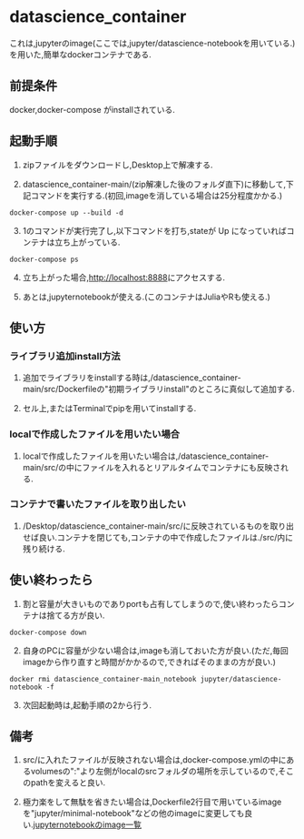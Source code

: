# datascience_container
これは,jupyterのimage(ここでは,jupyter/datascience-notebookを用いている.)を用いた,簡単なdockerコンテナである.

## 前提条件
docker,docker-compose がinstallされている.


## 起動手順
1. zipファイルをダウンロードし,Desktop上で解凍する.

2. datascience_container-main/(zip解凍した後のフォルダ直下)に移動して,下記コマンドを実行する.(初回,imageを消している場合は25分程度かかる.)
```
docker-compose up --build -d
```

3. 1のコマンドが実行完了し,以下コマンドを打ち,stateが Up になっていればコンテナは立ち上がっている.
```
docker-compose ps
```

4. 立ち上がった場合,[http://localhost:8888](http://localhost:8888)にアクセスする.

5. あとは,jupyternotebookが使える.(このコンテナはJuliaやRも使える.)

## 使い方
### ライブラリ追加install方法 
1. 追加でライブラリをinstallする時は,/datascience_container-main/src/Dockerfileの"初期ライブラリinstall"のところに真似して追加する.

2. セル上,またはTerminalでpipを用いてinstallする.

### localで作成したファイルを用いたい場合
1. localで作成したファイルを用いたい場合は,/datascience_container-main/src/の中にファイルを入れるとリアルタイムでコンテナにも反映される.

### コンテナで書いたファイルを取り出したい
1. /Desktop/datascience_container-main/src/に反映されているものを取り出せば良い.コンテナを閉じても,コンテナの中で作成したファイルは./src/内に残り続ける.


## 使い終わったら
1. 割と容量が大きいものでありportも占有してしまうので,使い終わったらコンテナは捨てる方が良い.
```
docker-compose down
```

2. 自身のPCに容量が少ない場合は,imageも消しておいた方が良い.(ただ,毎回imageから作り直すと時間がかかるので,できればそのままの方が良い.)
```
docker rmi datascience_container-main_notebook jupyter/datascience-notebook -f
```

3. 次回起動時は,起動手順の2から行う.

## 備考
1. src/に入れたファイルが反映されない場合は,docker-compose.ymlの中にあるvolumesの":"より左側がlocalのsrcフォルダの場所を示しているので,そこのpathを変えると良い.

2. 極力楽をして無駄を省きたい場合は,Dockerfile2行目で用いているimageを"jupyter/minimal-notebook"などの他のimageに変更しても良い.[jupyternotebookのimage一覧](https://qiita.com/kshigeru/items/ea174d6bcacc474f2a51)